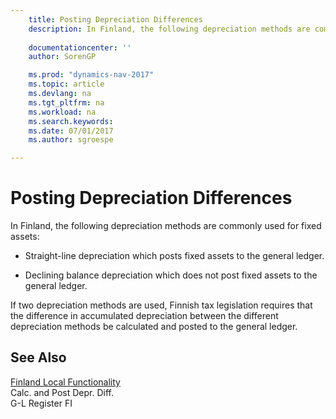 ```yaml
---
    title: Posting Depreciation Differences 
    description: In Finland, the following depreciation methods are commonly used for fixed assets:
    
    documentationcenter: ''
    author: SorenGP

    ms.prod: "dynamics-nav-2017"
    ms.topic: article
    ms.devlang: na
    ms.tgt_pltfrm: na
    ms.workload: na
    ms.search.keywords:
    ms.date: 07/01/2017
    ms.author: sgroespe

---
```

# Posting Depreciation Differences
In Finland, the following depreciation methods are commonly used for fixed assets:  
  
-   Straight-line depreciation which posts fixed assets to the general ledger.  
  
-   Declining balance depreciation which does not post fixed assets to the general ledger.  
  
 If two depreciation methods are used, Finnish tax legislation requires that the difference in accumulated depreciation between the different depreciation methods be calculated and posted to the general ledger.  
  
## See Also  
 [Finland Local Functionality](finland-local-functionality.md)   
 Calc. and Post Depr. Diff.   
 G-L Register FI